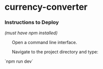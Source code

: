 # currency-converter

### Instructions to Deploy
<i>(must have npm installed)</i>

<ol>Open a command line interface.</ol>
<ol>Navigate to the project directory and type:</ol>
`npm run dev`



